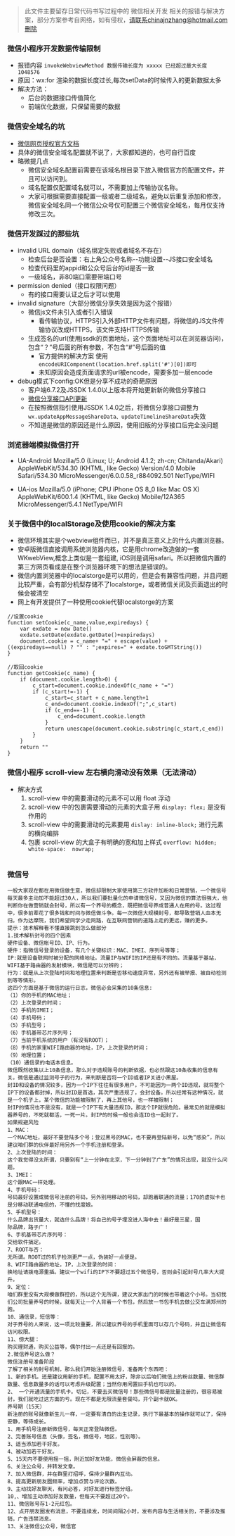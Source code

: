 > 此文件主要留存日常代码书写过程中的 微信相关开发 相关的报错与解决方案，部分方案参考自网络，如有侵权，请联系chinajnzhang@hotmail.com删除

### 微信小程序开发数据传输限制
* 报错内容 `invokeWebviewMethod 数据传输长度为 xxxxx 已经超过最大长度 1048576`
* 原因：wx:for 渲染的数据长度过长,每次setData的时候传入的更新数据太多
* 解决方法：
	* 后台的数据接口传值简化
	* 前端优化数据，只保留需要的数据

### 微信安全域名的坑
* [微信网页授权官方文档](https://mp.weixin.qq.com/wiki?t=resource/res_main&id=mp1421140842)
* 具体的微信安全域名配置就不说了，大家都知道的，也可自行百度
* 略微提几点
	* 微信安全域名配置前需要在该域名根目录下放入微信官方的配置文件，并且可以访问到。
	* 域名配置仅配置域名就可以，不需要加上传输协议名称。
	* 大家可根据需要直接配置一级或者二级域名，避免以后重复添加和修改，微信安全域名同一个微信公众号仅可配置三个微信安全域名，每月仅支持修改三次。

### 微信开发踩过的那些坑
* invalid URL domain（域名绑定失败或者域名不存在）
	* 检查后台是否设置：右上角公众号名称--功能设置--JS接口安全域名
	* 检查代码里的appid和公众号后台的id是否一致
	* 一级域名，非80端口需要带端口号
* permission denied（接口权限问题）
	* 有的接口需要认证之后才可以使用
* invalid signature（大部分微信分享失效是因为这个报错）
	* 微信js文件未引入或者引入错误
		* 看传输协议，HTTPS引入外部HTTP文件有问题，将微信的JS文件传输协议改成HTTPS，该文件支持HTTPS传输
	* 生成签名的url(使用jssdk的页面地址，这个页面地址可以在浏览器访问)，包含“？”号后面的所有参数，不包含“#”号后面的值
		* 官方提供的解决方案 使用`encodeURIComponent(location.href.split('#')[0])即可`
	   * 未知原因会造成页面请求的url被encode，需要多加一层encode
* debug模式下config:OK但是分享不成功的奇葩原因
	* 客户端6.7.2及JSSDK 1.4.0以上版本将开始更新新的微信分享接口
	* [微信分享接口API更新](https://mp.weixin.qq.com/wiki?t=resource/res_main&id=mp1421141115)
	* 在按照微信指引使用JSSDK 1.4.0之后，将微信分享接口调整为`wx.updateAppMessageShareData、updateTimelineShareData`失效
	* 不知道是微信的原因还是什么原因，使用旧版的分享接口后完全没问题

### 浏览器端模拟微信打开

* UA-Android
Mozilla/5.0 (Linux; U; Android 4.1.2; zh-cn; Chitanda/Akari) AppleWebKit/534.30 (KHTML, like Gecko) Version/4.0 Mobile Safari/534.30 MicroMessenger/6.0.0.58_r884092.501 NetType/WIFI

* UA-ios
Mozilla/5.0 (iPhone; CPU iPhone OS 8_0 like Mac OS X) AppleWebKit/600.1.4 (KHTML, like Gecko) Mobile/12A365 MicroMessenger/5.4.1 NetType/WIFI

### 关于微信中的localStorage及使用cookie的解决方案
* 微信环境其实是个webview组件而已，并不是真正意义上的什么内置浏览器。
* 安卓版微信直接调用系统浏览器内核，它是用chrome改造做的一套WKwebView,概念上类似是一套组建, iOS则是调用safari。所以把微信内置的第三方网页看成是在整个浏览器环境下的想法是错误的。
* 微信内置浏览器中的localstorge是可以用的，但是会有兼容性问题，并且问题比较严重，会有部分机型存储不了localstorge，或者微信关闭及页面退出的时候会被清空
* 网上有开发提供了一种使用cookie代替localstorge的方案

```
//设置cookie
function setCookie(c_name,value,expiredays) {
    var exdate = new Date()
    exdate.setDate(exdate.getDate()+expiredays)
    document.cookie = c_name+ "=" + escape(value) + ((expiredays==null) ? "" : ";expires=" + exdate.toGMTString())
}

//取回cookie
function getCookie(c_name) {
    if (document.cookie.length>0) {
        c_start=document.cookie.indexOf(c_name + "=")
        if (c_start!=-1) { 
            c_start=c_start + c_name.length+1 
            c_end=document.cookie.indexOf(";",c_start)
            if (c_end==-1) {
                c_end=document.cookie.length
            }
            return unescape(document.cookie.substring(c_start,c_end))
        } 
    }
    return ""
}
```

### 微信小程序 scroll-view 左右横向滑动没有效果（无法滑动）
* 解决方式
	1. scroll-view 中的需要滑动的元素不可以用 float 浮动
	2. scroll-view 中的包裹需要滑动的元素的大盒子用 `display: flex;` 是没有作用的
	3. scroll-view 中的需要滑动的元素要用 `dislay: inline-block;` 进行元素的横向编排
	4. 包裹 scroll-view 的大盒子有明确的宽和加上样式 `overflow: hidden; white-space:  nowrap;`

```

```

### 微信号

```
一般大家现在都在用微信做生意，微信却限制大家使用第三方软件加粉和日常营销，一个微信号每天最多主动加不能超过30人，所以我们要批量化的申请微信号，又因为微信的算法很强大，他判断你在做营销就会封号，所以有一个养号的概念，既把微信号养成普通人在用的号。这过程中，很多前辈花了很多钱和时间与微信做斗争。每一次微信大规模封号，都导致营销人血本无归。作为达摩院，我们希望同学少走网路，在互联网营销的道路上走的更远，赚的更多。
提示：技术解释看不懂直接跳到怎么做部分
1.技术解析封号的四个因素
硬件设备、微信帐号ID、IP、行为。
硬件：指微信号登录的设备，有几个关键标识：MAC、IMEI、序列号等等；
IP:就是设备联网时被分配的网络地址。流量IP与WIFI的IP还是有不同的。流量基于基站，WIFI基于路由器的发射模块，微信是可以分辨的；
行为：就是从上次登陆时间和地理位置来判断是否移动速度异常，另外还有被举报、被自动检测到等等情形。
这四个方面是基于微信的运行日志，微信必会采集的10条信息:
（1）你的手机的MAC地址；
（2）上次登录的时间；
（3）手机的IMEI；
（4）手机号码；
（5）手机型号；
（6）手机基带芯片序列号；
（7）当前手机系统的用户（有没有ROOT）；
（8）手机的家里WIFI路由器的地址，IP，上次登录的时间；
（9）地理位置；
（10）通信录的电话本信息。
微信既然收集以上10条信息，那么对于违规账号的判断依据，也必然跟这10条收集的信息有关。微信是通过监测号子的行为，来判断是否将一个ID或者IP关进小黑屋。
封ID和设备的情况较多，因为一个IP下往往有很多用户，不可能因为一两个ID违规，就将整个IP下的设备都封掉，所以封ID是首选，其次严重违规了，会封设备。所以经常有这种情况，就是一个机子上，某个微信的功能被限制了，再上其他号，也一样被限制；
封IP的情况也不是没有，就是一个IP下有大量违规ID，那这个IP就很危险。最常见的就是模拟器养号的，不死就都活，一死一片。封IP的时候一般也会连ID也一起封了。
如果规避风险
1、MAC：
一个MAC地址，最好不要登陆多个号；登过黑号的MAC，也不要再登陆新号，以免“感染”，所以建议咱们群的伙伴最好用另外一个手机注册和登录。
2、上次登陆的时间：
这个我觉得没太所谓，只要别有“上一分钟在北京，下一分钟到了广东”的情况出现，就没什么问题。
3、IMEI：
这个跟MAC一样处理。
4、手机号码：
号码最好设置成微信号注册的号码，另外别用移动的号码，却跑着联通的流量；170的虚拟卡也是分移动联通电信的，不懂的找度娘。
5、手机型号：
什么品牌出货量大，就选什么品牌！将自己的号子埋没进人海中去！最好是三星，国
际品牌，路子广！
6、手机基带芯片序列号：
交给软件搞定。
7、ROOT与否：
无所谓。ROOT过的机子检测更严一点，伪装好一点便是。
8、WIFI路由器的地址，IP，上次登录的时间：
换地址请拨电源重插。建议一个wifi的IP下不要超过五个微信号，否则会引起封号几率大大提升。
9、定位：
咱们群里没有大规模做群控的，所以这个无所谓，建议大家出门的时候也带着这个小号。当初我们公司批量养号的时候，就每天让一个人背着一个书包，然后放一书包手机去做公交车满郑州的跑。
10、通信录，短信等：
对于养号的人来说，这一项比较重要，所以建议养号的手机里面可以存几个号码，并且让微信有访问权限。
11、傍大腿：
购买理财通，购买公益等，偶尔付出一点还是有回报的。
2.微信养号这么做？
微信注册号准备阶段
了解了相关的封号机制，那么我们开始注册微信号，准备两个东西吧：
1、新的手机。还是建议用新的手机，配置不用太好，除非以后咱们微信上的粉丝数量、微信群数量、信息数量多的话可以考虑升级配置；当然你用闲置旧手机也可以的。
2、 一个开通流量的手机卡。切记，不要去买微信号！那些微信号都是批量注册的，很容易被封，我们就吃过这方面的亏。现在不都是无限流量套餐吗，开个副卡就OK。
养号期（15天）
新注册的账号就像新生儿一样，一定要有清白的出生记录，执行下最基本的操作就可以了，保持安静，等待成长。
1、用手机号注册新微信号，每天正常登陆微信。
2、完善账号信息（头像，签名，微信号，地区，性别等）。
3、适当添加若干好友。
4、被动加若干好友。
5、15天内不要使用摇一摇，附近加好友功能，微信会屏蔽的信息。
6、关注公众号，并转发文章。
7、加入微信群，并在群里打招呼，保持少量群内互动。
8、提高更新朋友圈频率，增加点赞与评论次数。
9、主动找好友聊天，有问必答，对好友进行标签分组。
10,、增加主动添加好友数量，但每天不要超过20个。
11、微信账号存1-2元红包。
12、点开朋友圈发布消息，不要连续发，时间间隔2小时，发布内容与生活相关的，不要涉及推销，广告违禁消息。
13、关注微信公众号，微信官
```
